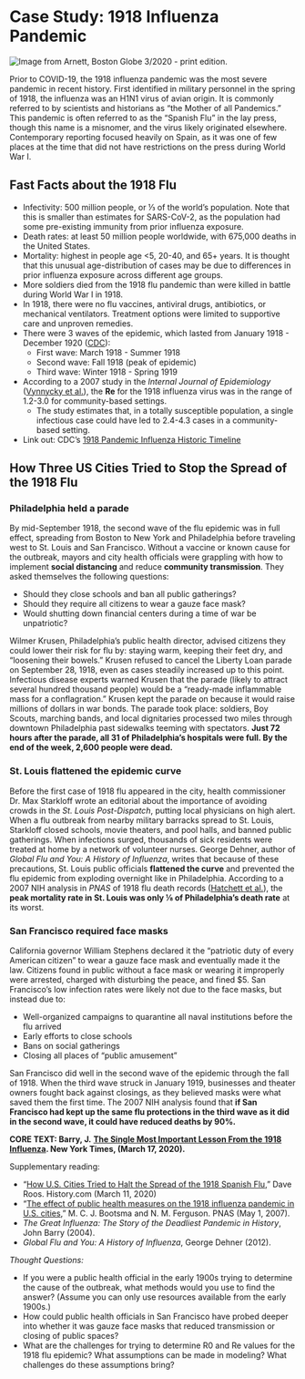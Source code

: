 # Case Study: 1918 Influenza Pandemic

![Image from Arnett, Boston Globe 3/2020 - print edition.](https://lh3.googleusercontent.com/jAEqPWzV1MqzAiA7fL6QYnLWRzpxvR4pZO83sXJ964eduG5RApqAkDlPRuSbHfvcAcbrx8HwcNgA2cB8cUOnVNK84qKOt6-lgJBPr5dMMmX20k6GUAcq6FnZtLLM0zX6e2MUA6Tn)

Prior to COVID-19, the 1918 influenza pandemic was the most severe pandemic in recent history. First identified in military personnel in the spring of 1918, the influenza was an H1N1 virus of avian origin. It is commonly referred to by scientists and historians as “the Mother of all Pandemics.” This pandemic is often referred to as the “Spanish Flu” in the lay press, though this name is a misnomer, and the virus likely originated elsewhere. Contemporary reporting focused heavily on Spain, as it was one of few places at the time that did not have restrictions on the press during World War I.

## **Fast Facts about the 1918 Flu**

* Infectivity: 500 million people, or ⅓ of the world’s population. Note that this is smaller than estimates for SARS-CoV-2, as the population had some pre-existing immunity from prior influenza exposure.
* Death rates: at least 50 million people worldwide, with 675,000 deaths in the United States.
* Mortality: highest in people age &lt;5, 20-40, and 65+ years. It is thought that this unusual age-distribution of cases may be due to differences in prior influenza exposure across different age groups.
* More soldiers died from the 1918 flu pandemic than were killed in battle during World War I in 1918.
* In 1918, there were no flu vaccines, antiviral drugs, antibiotics, or mechanical ventilators. Treatment options were limited to supportive care and unproven remedies. 
* There were 3 waves of the epidemic, which lasted from January 1918 - December 1920 \([CDC](https://www.cdc.gov/flu/pandemic-resources/1918-commemoration/three-waves.htm)\):
  * First wave: March 1918 - Summer 1918
  * Second wave: Fall 1918 \(peak of epidemic\)
  * Third wave: Winter 1918 - Spring 1919
* According to a 2007 study in the _Internal Journal of Epidemiology_ \([Vynnycky et al.](https://www.ncbi.nlm.nih.gov/pubmed/17517812)\), the **Re** for the 1918 influenza virus was in the range of 1.2-3.0 for community-based settings.
  * The study estimates that, in a totally susceptible population, a single infectious case could have led to 2.4-4.3 cases in a community-based setting. 
* Link out: CDC’s [1918 Pandemic Influenza Historic Timeline](https://www.cdc.gov/flu/pandemic-resources/1918-commemoration/pandemic-timeline-1918.htm)

## How Three US Cities Tried to Stop the Spread of the 1918 Flu

### Philadelphia held a parade

By mid-September 1918, the second wave of the flu epidemic was in full effect, spreading from Boston to New York and Philadelphia before traveling west to St. Louis and San Francisco. Without a vaccine or known cause for the outbreak, mayors and city health officials were grappling with how to implement **social distancing** and reduce **community transmission**. They asked themselves the following questions:

* Should they close schools and ban all public gatherings? 
* Should they require all citizens to wear a gauze face mask?
* Would shutting down financial centers during a time of war be unpatriotic?

Wilmer Krusen, Philadelphia’s public health director, advised citizens they could lower their risk for flu by: staying warm, keeping their feet dry, and “loosening their bowels.” Krusen refused to cancel the Liberty Loan parade on September 28, 1918, even as cases steadily increased up to this point. Infectious disease experts warned Krusen that the parade \(likely to attract several hundred thousand people\) would be a “ready-made inflammable mass for a conflagration.” Krusen kept the parade on because it would raise millions of dollars in war bonds. The parade took place: soldiers, Boy Scouts, marching bands, and local dignitaries processed two miles through downtown Philadelphia past sidewalks teeming with spectators. **Just 72 hours after the parade, all 31 of Philadelphia’s hospitals were full. By the end of the week, 2,600 people were dead.**

### St. Louis flattened the epidemic curve

Before the first case of 1918 flu appeared in the city, health commissioner Dr. Max Starkloff wrote an editorial about the importance of avoiding crowds in the _St. Louis Post-Dispatch_, putting local physicians on high alert. When a flu outbreak from nearby military barracks spread to St. Louis, Starkloff closed schools, movie theaters, and pool halls, and banned public gatherings. When infections surged, thousands of sick residents were treated at home by a network of volunteer nurses. George Dehner, author of _Global Flu and You: A History of Influenza_, writes that because of these precautions, St. Louis public officials **flattened the curve** and prevented the flu epidemic from exploding overnight like in Philadelphia. According to a 2007 NIH analysis in _PNAS_ of 1918 flu death records \([Hatchett et al.](https://www.pnas.org/content/104/18/7582)\), the **peak mortality rate in St. Louis was only ⅛ of Philadelphia’s death rate** at its worst.

### San Francisco required face masks

California governor William Stephens declared it the “patriotic duty of every American citizen” to wear a gauze face mask and eventually made it the law. Citizens found in public without a face mask or wearing it improperly were arrested, charged with disturbing the peace, and fined $5. San Francisco’s low infection rates were likely not due to the face masks, but instead due to:

* Well-organized campaigns to quarantine all naval institutions before the flu arrived
* Early efforts to close schools
* Bans on social gatherings
* Closing all places of “public amusement”

San Francisco did well in the second wave of the epidemic through the fall of 1918. When the third wave struck in January 1919, businesses and theater owners fought back against closings, as they believed masks were what saved them the first time. The 2007 NIH analysis found that **if San Francisco had kept up the same flu protections in the third wave as it did in the second wave, it could have reduced deaths by 90%.**

**CORE TEXT: Barry, J.** [**The Single Most Important Lesson From the 1918 Influenza**](https://www.nytimes.com/2020/03/17/opinion/coronavirus-1918-spanish-flu.html)**. New York Times, \(March 17, 2020\).**

Supplementary reading:

* “[How U.S. Cities Tried to Halt the Spread of the 1918 Spanish Flu](https://www.history.com/news/spanish-flu-pandemic-response-cities),” Dave Roos. History.com \(March 11, 2020\)
* “[The effect of public health measures on the 1918 influenza pandemic in U.S. cities](https://www.pnas.org/content/104/18/7588),” M. C. J. Bootsma and N. M. Ferguson. PNAS \(May 1, 2007\). 
* _The Great Influenza: The Story of the Deadliest Pandemic in History_, John Barry \(2004\). 
* _Global Flu and You: A History of Influenza_, George Dehner \(2012\). 

_Thought Questions:_

* If you were a public health official in the early 1900s trying to determine the cause of the outbreak, what methods would you use to find the answer? \(Assume you can only use resources available from the early 1900s.\)
* How could public health officials in San Francisco have probed deeper into whether it was gauze face masks that reduced transmission or closing of public spaces?
* What are the challenges for trying to determine R0 and Re values for the 1918 flu epidemic? What assumptions can be made in modeling? What challenges do these assumptions bring?

